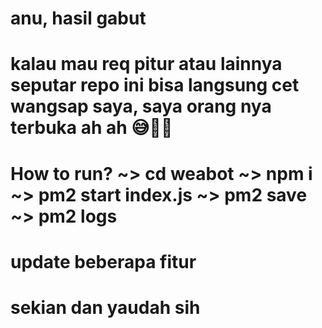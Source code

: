 # anu, hasil gabut
# kalau mau req pitur atau lainnya seputar repo ini bisa langsung cet wangsap saya, saya orang nya terbuka ah ah 😅🙏🏽
# How to run? ~> cd weabot ~> npm i ~> pm2 start index.js ~> pm2 save ~> pm2 logs
# update beberapa fitur
# sekian dan yaudah sih
